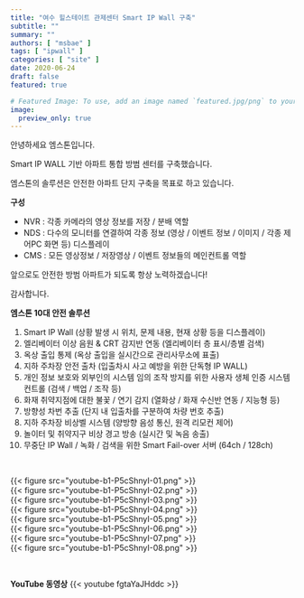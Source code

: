```yaml
---
title: "여수 힐스테이트 관제센터 Smart IP Wall 구축"
subtitle: ""
summary: ""
authors: [ "msbae" ]
tags: [ "ipwall" ]
categories: [ "site" ]
date: 2020-06-24
draft: false
featured: true

# Featured Image: To use, add an image named `featured.jpg/png` to your page's folder.
image:
  preview_only: true
---
```


안녕하세요 엠스톤입니다.

Smart IP WALL 기반 아파트 통합 방범 센터를 구축했습니다.

엠스톤의 솔루션은 안전한 아파트 단지 구축을 목표로 하고 있습니다.

**구성**

- NVR : 각종 카메라의 영상 정보를 저장 / 분배 역할
- NDS : 다수의 모니터를 연결하여 각종 정보 (영상 / 이벤트 정보 / 이미지 / 각종 제어PC 화면 등) 디스플레이
- CMS : 모든 영상정보 / 저장영상 / 이벤트 정보들의 메인컨트롤 역할

앞으로도 안전한 방범 아파트가 되도록 항상 노력하겠습니다!

감사합니다.

**엠스톤 10대 안전 솔루션**

1. Smart IP Wall (상황 발생 시 위치, 문제 내용, 현재 상황 등을 디스플레이)
2. 엘리베이터 이상 음원 & CRT 감지반 연동 (엘리베이터 층 표시/층별 검색)
3. 옥상 출입 통제 (옥상 출입을 실시간으로 관리사무소에 표출)
4. 지하 주차장 안전 출차 (입출차시 사고 예방을 위한 단독형 IP WALL)
5. 개인 정보 보호와 외부인의 시스템 임의 조작 방지를 위한 사용자 생체 인증 시스템 컨트롤 (검색 / 백업 / 조작 등)
6. 화재 취약지점에 대한 불꽃 / 연기 감지 (열화상 / 화재 수신반 연동 / 지능형 등)
7. 방향성 차번 추출 (단지 내 입출차를 구분하여 차량 번호 추출)
8. 지하 주차장 비상벨 시스템 (양방향 음성 통신, 원격 리모컨 제어)
9. 놀이터 및 취약지구 비상 경고 방송 (실시간 및 녹음 송출)
10. 무중단 IP Wall / 녹화 / 검색을 위한 Smart Fail-over 서버 (64ch / 128ch)

&nbsp;

<div class="container"><div class="row no-gutters">
<div class="col-sm-6">{{< figure src="youtube-b1-P5cShnyI-01.png" >}}</div>
<div class="col-sm-6">{{< figure src="youtube-b1-P5cShnyI-02.png" >}}</div>
<div class="col-sm-6">{{< figure src="youtube-b1-P5cShnyI-03.png" >}}</div>
<div class="col-sm-6">{{< figure src="youtube-b1-P5cShnyI-04.png" >}}</div>
<div class="col-sm-6">{{< figure src="youtube-b1-P5cShnyI-05.png" >}}</div>
<div class="col-sm-6">{{< figure src="youtube-b1-P5cShnyI-06.png" >}}</div>
<div class="col-sm-6">{{< figure src="youtube-b1-P5cShnyI-07.png" >}}</div>
<div class="col-sm-6">{{< figure src="youtube-b1-P5cShnyI-08.png" >}}</div>

</div></div>

&nbsp;

**YouTube 동영상**
{{< youtube fgtaYaJHddc >}}
